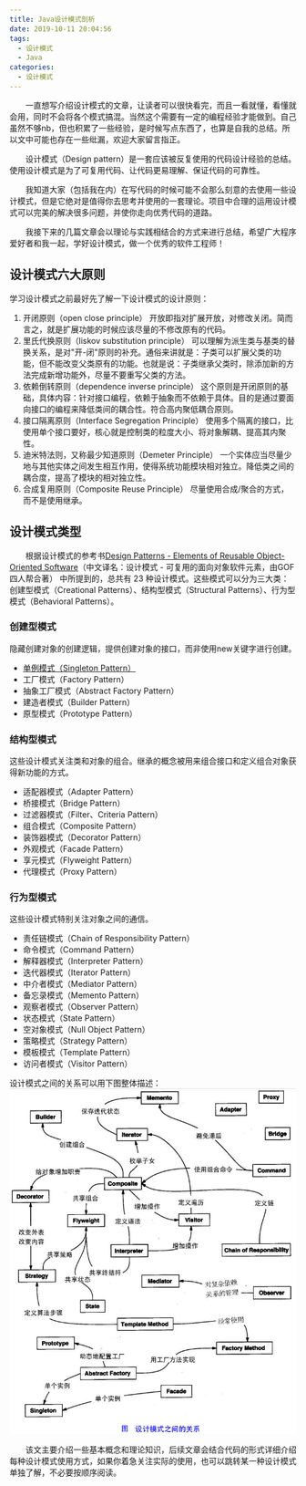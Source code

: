 ```yaml
---
title: Java设计模式剖析
date: 2019-10-11 20:04:56
tags:
  - 设计模式
  - Java
categories:
  - 设计模式
---
```

&emsp;&emsp;一直想写介绍设计模式的文章，让读者可以很快看完，而且一看就懂，看懂就会用，同时不会将各个模式搞混。当然这个需要有一定的编程经验才能做到。自己虽然不够nb，但也积累了一些经验，是时候写点东西了，也算是自我的总结。所以文中可能也存在一些纰漏，欢迎大家留言指正。

&emsp;&emsp;设计模式（Design pattern）是一套应该被反复使用的代码设计经验的总结。使用设计模式是为了可复用代码、让代码更易理解、保证代码的可靠性。

&emsp;&emsp;我知道大家（包括我在内）在写代码的时候可能不会那么刻意的去使用一些设计模式，但是它绝对是值得你去思考并使用的一套理论。项目中合理的运用设计模式可以完美的解决很多问题，并使你走向优秀代码的道路。

&emsp;&emsp;我接下来的几篇文章会以理论与实践相结合的方式来进行总结，希望广大程序爱好者和我一起，学好设计模式，做一个优秀的软件工程师！

## 设计模式六大原则
学习设计模式之前最好先了解一下设计模式的设计原则：
1. 开闭原则（open close principle）
  开放即指对扩展开放，对修改关闭。简而言之，就是扩展功能的时候应该尽量的不修改原有的代码。
2. 里氏代换原则（liskov substitution principle）
  可以理解为派生类与基类的替换关系，是对"开-闭"原则的补充。通俗来讲就是：子类可以扩展父类的功能，但不能改变父类原有的功能。也就是说：子类继承父类时，除添加新的方法完成新增功能外，尽量不要重写父类的方法。
3. 依赖倒转原则（dependence inverse principle）
  这个原则是开闭原则的基础，具体内容：针对接口编程，依赖于抽象而不依赖于具体。目的是通过要面向接口的编程来降低类间的耦合性。符合高内聚低耦合原则。
4. 接口隔离原则（Interface Segregation Principle）
  使用多个隔离的接口，比使用单个接口要好，核心就是控制类的粒度大小、将对象解耦、提高其内聚性。
5. 迪米特法则，又称最少知道原则（Demeter Principle）
  一个实体应当尽量少地与其他实体之间发生相互作用，使得系统功能模块相对独立。降低类之间的耦合度，提高了模块的相对独立性。
6. 合成复用原则（Composite Reuse Principle）
  尽量使用合成/聚合的方式，而不是使用继承。

## 设计模式类型
&emsp;&emsp;根据设计模式的参考书[Design Patterns - Elements of Reusable Object-Oriented Software](DesignPatterns.pdf)（中文译名：设计模式 - 可复用的面向对象软件元素，由GOF四人帮合著） 中所提到的，总共有 23 种设计模式。这些模式可以分为三大类：创建型模式（Creational Patterns）、结构型模式（Structural Patterns）、行为型模式（Behavioral Patterns）。
### 创建型模式
隐藏创建对象的创建逻辑，提供创建对象的接口，而非使用new关键字进行创建。
* [单例模式（Singleton Pattern）](/2019/10/17/Java设计模式-单例模式/)
* 工厂模式（Factory Pattern）
* 抽象工厂模式（Abstract Factory Pattern）
* 建造者模式（Builder Pattern）
* 原型模式（Prototype Pattern）

### 结构型模式
这些设计模式关注类和对象的组合。继承的概念被用来组合接口和定义组合对象获得新功能的方式。
* 适配器模式（Adapter Pattern）
* 桥接模式（Bridge Pattern）
* 过滤器模式（Filter、Criteria Pattern）
* 组合模式（Composite Pattern）
* 装饰器模式（Decorator Pattern）
* 外观模式（Facade Pattern）
* 享元模式（Flyweight Pattern）
* 代理模式（Proxy Pattern）

### 行为型模式
这些设计模式特别关注对象之间的通信。
* 责任链模式（Chain of Responsibility Pattern）
* 命令模式（Command Pattern）
* 解释器模式（Interpreter Pattern）
* 迭代器模式（Iterator Pattern）
* 中介者模式（Mediator Pattern）
* 备忘录模式（Memento Pattern）
* 观察者模式（Observer Pattern）
* 状态模式（State Pattern）
* 空对象模式（Null Object Pattern）
* 策略模式（Strategy Pattern）
* 模板模式（Template Pattern）
* 访问者模式（Visitor Pattern）

设计模式之间的关系可以用下图整体描述：
![](Java设计模式剖析/markdown-img-paste-2019101121061240.png)

&emsp;&emsp;该文主要介绍一些基本概念和理论知识，后续文章会结合代码的形式详细介绍每种设计模式使用方式，如果你着急关注实际的使用，也可以跳转某一种设计模式单独了解，不必要按顺序阅读。
